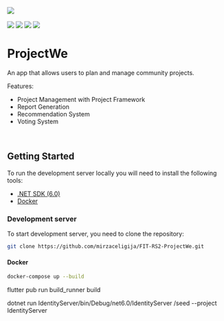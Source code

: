<div>
  <img src="https://img.shields.io/badge/version-0.1.0-%236C63FF" />
</div>

<br/>

<div>
  <img src="https://img.shields.io/badge/Docker-%230db7ed.svg?style=flat&logo=docker&logoColor=white" />
  <img src="https://img.shields.io/badge/.NET Core 6.0-512BD4?style=flat&logo=dotnet&logoColor=white" />
  <img src="https://img.shields.io/badge/MS%20SQL%20Sever-00000F?style=flat&logo=microsoft%20sql%20server&logoColor=white" />
  <img src="https://img.shields.io/badge/-Swagger-%23Clojure?style=flat&logo=swagger&logoColor=white" />
</div>


# ProjectWe

An app that allows users to plan and manage community projects.

Features:
- Project Management with Project Framework
- Report Generation
- Recommendation System
- Voting System

<br/>

## Getting Started

To run the development server locally you will need to install the following tools:
- [.NET SDK (6.0)](https://dotnet.microsoft.com/en-us/download/dotnet/6.0)
- [Docker](https://www.docker.com/)


### Development server

To start development server, you need to clone the repository:

```bash
git clone https://github.com/mirzaceligija/FIT-RS2-ProjectWe.git
```

#### Docker

```bash
docker-compose up --build
```

flutter pub run build_runner build

dotnet run IdentityServer/bin/Debug/net6.0/IdentityServer /seed --project IdentityServer
